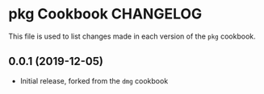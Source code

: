 # pkg Cookbook CHANGELOG

This file is used to list changes made in each version of the
`pkg` cookbook.

## 0.0.1 (2019-12-05)

-   Initial release, forked from the `dmg` cookbook
